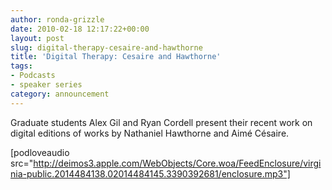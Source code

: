 ```yaml
---
author: ronda-grizzle
date: 2010-02-18 12:17:22+00:00
layout: post
slug: digital-therapy-cesaire-and-hawthorne
title: 'Digital Therapy: Cesaire and Hawthorne'
tags:
- Podcasts
- speaker series
category: announcement
---
```


Graduate students Alex Gil and Ryan Cordell present their recent work on  digital editions of works by Nathaniel Hawthorne and Aimé Césaire.

[podloveaudio src="http://deimos3.apple.com/WebObjects/Core.woa/FeedEnclosure/virginia-public.2014484138.02014484145.3390392681/enclosure.mp3"]
